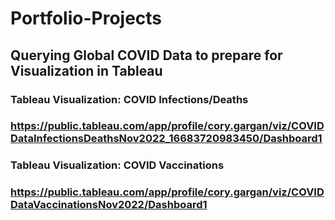 # Portfolio-Projects

## Querying Global COVID Data to prepare for Visualization in Tableau

### Tableau Visualization: COVID Infections/Deaths
### https://public.tableau.com/app/profile/cory.gargan/viz/COVIDDataInfectionsDeathsNov2022_16683720983450/Dashboard1 

### Tableau Visualization: COVID Vaccinations
### https://public.tableau.com/app/profile/cory.gargan/viz/COVIDDataVaccinationsNov2022/Dashboard1 
